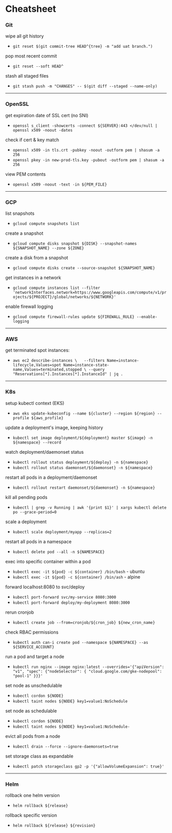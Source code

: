 # Cheatsheet

### Git

wipe all git history 
- `git reset $(git commit-tree HEAD^{tree} -m "add uat branch.")`

pop most recent commit
- `git reset --soft HEAD^`

stash all staged files
- `git stash push -m "CHANGES" -- $(git diff --staged --name-only)`

-------------------------

### OpenSSL

get expiration date of SSL cert (no SNI)
- `openssl s_client -showcerts -connect ${SERVER}:443 </dev/null | openssl x509 -noout -dates`

check if cert & key match
- `openssl x509 -in tls.crt -pubkey -noout -outform pem | shasum -a 256`
- `openssl pkey -in new-prod-tls.key -pubout -outform pem | shasum -a 256`

view PEM contents
- `openssl x509 -noout -text -in ${PEM_FILE}`

-------------------------

### GCP

list snapshots
- `gcloud compute snapshots list`

create a snapshot
- `gcloud compute disks snapshot ${DISK} --snapshot-names ${SNAPSHOT_NAME} --zone ${ZONE}`

create a disk from a snapshot
- `gcloud compute disks create --source-snapshot ${SNAPSHOT_NAME}`

get instances in a network
- `gcloud compute instances list --filter 'networkInterfaces.network=https://www.googleapis.com/compute/v1/projects/${PROJECT}/global/networks/${NETWORK}'`

enable firewall logging
- `gcloud compute firewall-rules update ${FIREWALL_RULE} --enable-logging`

-------------------------

### AWS

get terminated spot instances:
- `aws ec2 describe-instances \  
    --filters Name=instance-lifecycle,Values=spot Name=instance-state-name,Values=terminated,stopped \
    --query "Reservations[*].Instances[*].InstanceId" | jq .`

---

### K8s

setup kubectl context (EKS)
- `aws eks update-kubeconfig --name ${cluster} --region ${region} --profile ${aws_profile}`

update a deployment's image, keeping history
- `kubectl set image deployment/${deployment} master ${image} -n ${namespace} --record`

watch deployment/daemonset status
- `kubectl rollout status deployment/${deploy} -n ${namespace}`
- `kubectl rollout status daemonset/${daemonset} -n ${namespace}`

restart all pods in a deployment/daemonset
- `kubectl rollout restart daemonset/${daemonset} -n ${namespace}`

kill all pending pods
- `kubectl | grep -v Running | awk '{print $1}' | xargs kubectl delete po --grace-period=0`

scale a deployment
- `kubectl scale deployment/myapp --replicas=2`

restart all pods in a namespace
- `kubectl delete pod --all -n ${NAMESPACE}`

exec into specific container within a pod
- `kubectl exec -it ${pod} -c ${container} /bin/bash` - ubuntu
- `kubectl exec -it ${pod} -c ${container} /bin/ash` - alpine

forward localhost:8080 to svc/deploy
- `kubectl port-forward svc/my-service 8080:3000`
- `kubectl port-forward deploy/my-deployment 8080:3000`

rerun cronjob
- `kubectl create job --from=cronjob/${cron_job} ${new_cron_name}`

check RBAC permissions
- `kubectl auth can-i create pod --namespace ${NAMESPACE} --as ${SERVICE_ACCOUNT}`

run a pod and target a node
- `kubectl run nginx --image nginx:latest --overrides='{"apiVersion": "v1", "spec": {"nodeSelector": { "cloud.google.com/gke-nodepool": "pool-1" }}}'`

set node as unschedulable
- `kubectl cordon ${NODE}`
- `kubectl taint nodes ${NODE} key1=value1:NoSchedule`

set node as schedulable
- `kubectl cordon ${NODE}`
- `kubectl taint nodes ${NODE} key1=value1:NoSchedule-`

evict all pods from a node
- `kubectl drain --force --ignore-daemonsets=true`

set storage class as expandable
- `kubectl patch storageclass gp2 -p '{"allowVolumeExpansion": true}'`

-------------------------

### Helm

rollback one helm version
- `helm rollback ${release}`

rollback specific version
- `helm rollback ${release} ${revision}`

